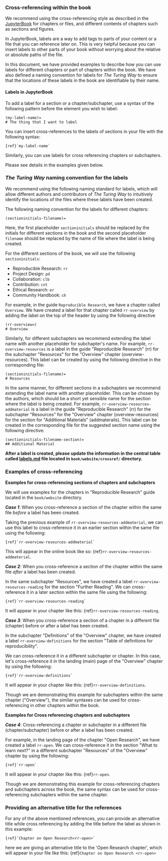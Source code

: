 ### Cross-referencing within the book

We recommend using the cross-referencing style as described in the [JupyterBook](https://jupyterbook.org/content/citations.html) for chapters or files, and different contents of chapters such as sections and figures.

In JupyterBook, labels are a way to add tags to parts of your content or a file that you can reference later on.
This is very helpful because you can insert labels to other parts of your book without worrying about the relative or absolute paths of the file.

In this document, we have provided examples to describe how you can use labels for different chapters or part of chapters within the book.
We have also defined a naming convention for labels for _The Turing Way_ to ensure that the locations of these labels in the book are identifiable by their name.

#### Labels in JupyterBook

To add a label for a section or a chapter/subchapter, use a syntax of the following pattern before the element you wish to label:
```
(my-label-name)=
# The thing that I want to label
```
You can insert cross-references to the labels of sections in your file with the following syntax:

```
{ref}`my-label-name`

```

Similarly, you can use labels for cross referencing chapters or subchapters.

Please see details in the examples given below.

### _The Turing Way_ naming convention for the labels

We recommend using the following naming standard for labels, which will allow different authors and contributors of _The Turing Way_ to intuitively identify the locations of the files where these labels have been created.

The following naming convention for the labels for different chapters:

```
(sectioninitials-filename)=
```
 Here, the first placeholder `sectioninitials` should be replaced by the initials for different sections in the book and the second placeholder `filename` should be replaced by the name of file where the label is being created.

For the different sections of the book, we will use the following `sectioninitials`:

- Reproducible Research: `rr`
- Project Design: `pd`
- Collaboration: `clb`
- Contribution: `cnt`
- Ethical Research: `er`
- Community Handbook: `ch`

For example, in the guide `Reproducible Research`, we have a chapter called `Overview`.
We have created a label for that chapter called `rr-overview` by adding the label on the top of the header by using the following directive
```
(rr-overview=)
# Overview
```
Similarly, for different subchapters we recommend extending the label name with another placeholder for subchapter's name.
For example, `rr-overview-resources` is a label in the guide "Reproducible Research" (rr) for the subchapter "Resources" for the "Overview" chapter (overview-resources).
This label can be created by using the following directive in the corresponding file:
```
(sectioninitials-filename)=
# Resources
```

In the same manner, for different sections in a subchapters we recommend extending the label name with another placeholder.
This can be chosen by the authors, which should be a short yet sensible name for the section where the label is being created.
For example, `rr-overview-resources-addmaterial` is a label in the guide "Reproducible Research" (rr) for the subchapter "Resources" for the "Overview" chapter (overview-resources) for the section for "Additional Materials" (addmaterails).
This label can be created in the corresponding file for the suggested section name using the following directive:

```
(sectioninitials-filename-section)=
## Additional Material
```

**After a label is created, please update the information in the central table called [labels.md](../../crossref/labels.md) file located in `book/website/crossref/` directory.**

### Examples of cross-referencing

**Examples for cross-referencing sections of chapters and subchapters**

We will use examples for the chapters in "Reproducible Research" guide located in the `book/website` directory.

***Case 1***: When you cross-reference a section of the chapter within the same file *before* a label has been created.

Taking the previous example of `rr-overview-resources-addmaterial`, we can use this label to cross-reference
it in an earlier section within the same file using the following:
```
{ref}`rr-overview-resources-addmaterial`
```
 This will appear in the online book like so: {ref}`rr-overview-resources-addmaterial`.

***Case 2***: When you cross-reference a section of the chapter within the same file *after* a label has been created.

In the same subchapter "Resources", we have created a label `rr-overview-resources-reading` for the section "Further Reading".
We can cross-reference it in a later section within the same file using the following:
```
{ref}`rr-overview-resources-reading`
```
It will appear in your chapter like this: {ref}`rr-overview-resources-reading`.

***Case 3***: When you cross-reference a section of a chapter in a different file (chapter) before or after a label has been created.

In the subchapter "Definitions" of the "Overview" chapter, we have created a label
`rr-overview-definitions` for the section "Table of definitions for reproducibility".

We can cross-reference it in a different subchapter or chapter.
In this case, let's cross-reference it in the landing (main) page of the "Overview" chapter by using the following:

```
{ref}`rr-overview-definitions`
```
It will appear in your chapter like this: {ref}`rr-overview-definitions`.

Though we are demonstrating this example for subchapters within the same chapter ("Overview"), the similar syntaxes can be used for cross-referencing in other chapters within the book.

**Examples for Cross referencing chapters and subchapters**

***Case 4***: Cross-referencing a chapter or subchapter in a different file (chapter/subchapter) before or after a label has been created.

For example, in the landing page of the chapter "Open Research", we have created a label `rr-open`.
We can cross-reference it in the section "What to learn next?" in a different subchapter "Resources" of the "Overview" chapter by using the following:

```
{ref}`rr-open`
```

It will appear in your chapter like this: {ref}`rr-open`.

Though we are demonstrating this example for cross-referencing chapters and subchapters across the book, the same syntax can be used for cross-referencing subchapters within the same chapter.

### Providing an alternative title for the references

For any of the above mentioned references, you can provide an alternative title while cross referencing by adding the title before the label as shown in this example:
```
{ref}`Chapter on Open Research<rr-open>`
```

here we are giving an alternative title to the 'Open Research chapter', which will appear in your file like this: {ref}`Chapter on Open Research <rr-open>`
